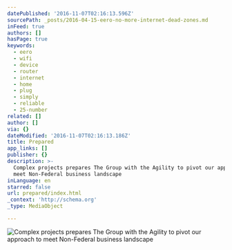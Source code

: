 ```yaml
---
datePublished: '2016-11-07T02:16:13.596Z'
sourcePath: _posts/2016-04-15-eero-no-more-internet-dead-zones.md
inFeed: true
authors: []
hasPage: true
keywords:
  - eero
  - wifi
  - device
  - router
  - internet
  - home
  - plug
  - simply
  - reliable
  - 25-number
related: []
author: []
via: {}
dateModified: '2016-11-07T02:16:13.186Z'
title: Prepared
app_links: []
publisher: {}
description: >-
  Complex projects prepares The Group with the Agility to pivot our approach to
  meet Non-Federal business landscape
inLanguage: en
starred: false
url: prepared/index.html
_context: 'http://schema.org'
_type: MediaObject

---
```

![Complex projects prepares The Group with the Agility to pivot our approach to meet Non-Federal business landscape](https://the-grid-user-content.s3-us-west-2.amazonaws.com/43cfb110-7074-45bd-9634-934da1589720.jpg)